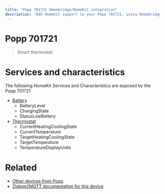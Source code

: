 ```yaml
---
title: "Popp 701721 Homebridge/HomeKit integration"
description: "Add HomeKit support to your Popp 701721, using Homebridge, Zigbee2MQTT and homebridge-z2m."
---
```

<!---
This file has been GENERATED using src/docgen/docgen.ts
DO NOT EDIT THIS FILE MANUALLY!
-->
# Popp 701721
> Smart thermostat


# Services and characteristics
The following HomeKit Services and Characteristics are exposed by
the Popp 701721

* [Battery](../../battery.md)
  * BatteryLevel
  * ChargingState
  * StatusLowBattery
* [Thermostat](../../climate.md)
  * CurrentHeatingCoolingState
  * CurrentTemperature
  * TargetHeatingCoolingState
  * TargetTemperature
  * TemperatureDisplayUnits


# Related
* [Other devices from Popp](../index.md#popp)
* [Zigbee2MQTT documentation for this device](https://www.zigbee2mqtt.io/devices/701721.html)